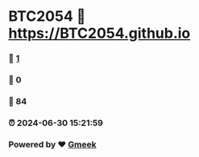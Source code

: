 # BTC2054 :link: https://BTC2054.github.io 
### :page_facing_up: [1](https://BTC2054.github.io/tag.html) 
### :speech_balloon: 0 
### :hibiscus: 84 
### :alarm_clock: 2024-06-30 15:21:59 
### Powered by :heart: [Gmeek](https://github.com/Meekdai/Gmeek)
